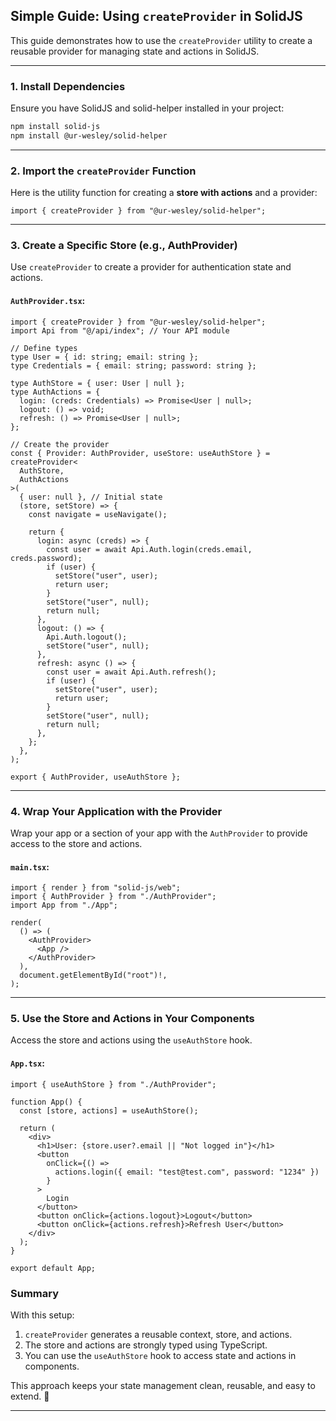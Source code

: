 ## Simple Guide: Using `createProvider` in SolidJS

This guide demonstrates how to use the `createProvider` utility to create a
reusable provider for managing state and actions in SolidJS.

---

### 1. Install Dependencies

Ensure you have SolidJS and solid-helper installed in your project:

```bash
npm install solid-js
npm install @ur-wesley/solid-helper
```

---

### 2. Import the `createProvider` Function

Here is the utility function for creating a **store with actions** and a
provider:

```tsx
import { createProvider } from "@ur-wesley/solid-helper";
```

---

### 3. Create a Specific Store (e.g., AuthProvider)

Use `createProvider` to create a provider for authentication state and actions.

#### **`AuthProvider.tsx`**:

```tsx
import { createProvider } from "@ur-wesley/solid-helper";
import Api from "@/api/index"; // Your API module

// Define types
type User = { id: string; email: string };
type Credentials = { email: string; password: string };

type AuthStore = { user: User | null };
type AuthActions = {
  login: (creds: Credentials) => Promise<User | null>;
  logout: () => void;
  refresh: () => Promise<User | null>;
};

// Create the provider
const { Provider: AuthProvider, useStore: useAuthStore } = createProvider<
  AuthStore,
  AuthActions
>(
  { user: null }, // Initial state
  (store, setStore) => {
    const navigate = useNavigate();

    return {
      login: async (creds) => {
        const user = await Api.Auth.login(creds.email, creds.password);
        if (user) {
          setStore("user", user);
          return user;
        }
        setStore("user", null);
        return null;
      },
      logout: () => {
        Api.Auth.logout();
        setStore("user", null);
      },
      refresh: async () => {
        const user = await Api.Auth.refresh();
        if (user) {
          setStore("user", user);
          return user;
        }
        setStore("user", null);
        return null;
      },
    };
  },
);

export { AuthProvider, useAuthStore };
```

---

### 4. Wrap Your Application with the Provider

Wrap your app or a section of your app with the `AuthProvider` to provide access
to the store and actions.

#### **`main.tsx`**:

```tsx
import { render } from "solid-js/web";
import { AuthProvider } from "./AuthProvider";
import App from "./App";

render(
  () => (
    <AuthProvider>
      <App />
    </AuthProvider>
  ),
  document.getElementById("root")!,
);
```

---

### 5. Use the Store and Actions in Your Components

Access the store and actions using the `useAuthStore` hook.

#### **`App.tsx`**:

```tsx
import { useAuthStore } from "./AuthProvider";

function App() {
  const [store, actions] = useAuthStore();

  return (
    <div>
      <h1>User: {store.user?.email || "Not logged in"}</h1>
      <button
        onClick={() =>
          actions.login({ email: "test@test.com", password: "1234" })
        }
      >
        Login
      </button>
      <button onClick={actions.logout}>Logout</button>
      <button onClick={actions.refresh}>Refresh User</button>
    </div>
  );
}

export default App;
```

### Summary

With this setup:

1. `createProvider` generates a reusable context, store, and actions.
2. The store and actions are strongly typed using TypeScript.
3. You can use the `useAuthStore` hook to access state and actions in
   components.

This approach keeps your state management clean, reusable, and easy to extend.
🚀

---

